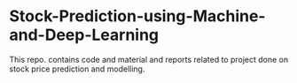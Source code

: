 # Stock-Prediction-using-Machine-and-Deep-Learning
This repo. contains code and material and reports related to project done on stock price prediction and modelling.
